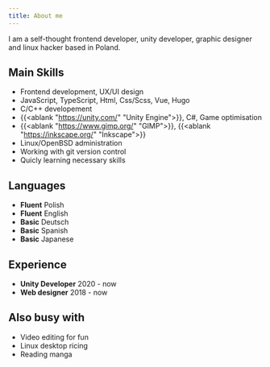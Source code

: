 ```yaml
---
title: About me
---
```


I am a self-thought frontend developer, unity developer, graphic designer and linux hacker based in Poland.

## Main Skills

- Frontend development, UX/UI design
- JavaScript, TypeScript, Html, Css/Scss, Vue, Hugo
- C/C++ developement
- {{<ablank "https://unity.com/" "Unity Engine">}}, C#, Game optimisation
- {{<ablank "https://www.gimp.org/" "GIMP">}}, {{<ablank "https://inkscape.org/" "Inkscape">}}
- Linux/OpenBSD administration
- Working with git version control
- Quicly learning necessary skills

## Languages

- **Fluent** Polish
- **Fluent** English
- **Basic** Deutsch
- **Basic** Spanish
- **Basic** Japanese

## Experience

- **Unity Developer** 2020 - now
- **Web designer** 2018 - now

## Also busy with

- Video editing for fun
- Linux desktop ricing
- Reading manga